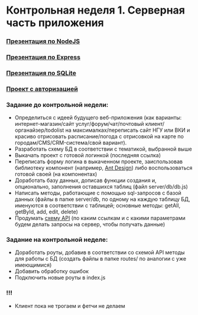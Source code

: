 # Контрольная неделя 1. Серверная часть приложения

### [Презентация по NodeJS](https://dmitryweiner.github.io/web-lectures/Basic%20-%20Nodejs.html)

### [Презентация по Express](https://dmitryweiner.github.io/web-lectures/Express.html)

### [Презентация по SQLite](https://dmitryweiner.github.io/web-lectures/SQLite.html)

### [Проект с авторизацией](https://github.com/goryachkinama/express-auth-example-simple)

### Задание до контрольной недели:

* Определиться с идеей будущего веб-приложения (как варианты: интернет-магазин/сайт услуг/форум/чат/почтовый клиент/органайзер/todolist на максималках/переписать сайт НГУ или ВКИ и красиво отрисовать расписание/погода с отрисовкой на карте по городам/CMS/CRM-система/свой вариант).
* Разработать схему БД в соответствии с тематикой, выбранной выше
* Выкачать проект с готовой логинкой (последняя ссылка)
* Переписать форму логина в выкаченном проекте, заиспользовав библиотеку компонент (например, [Ant Design](https://ant.design/components/overview/)) либо воспользоваться готовой своей (на компонентах)
* Доработать базу данных, дописав функции создания и, опционально, заполнения оставшихся таблиц (файл server/db/db.js)
* Написать методы, работающие с помощью sql-запросов с базой данных (файлы в папке server/db, по одному на каждую таблицу БД, именуются в соответствии с таблицей; основные методы: getAll, getById, add, edit, delete)
* Продумать [схему API](https://dmitryweiner.github.io/web-lectures/Express.html#/19) (по каким ссылкам и с какими параметрами будем делать запросы на сервер, чтобы получать данные)

### Задание на контрольной неделе:

* Доработать роуты, добавив в соответствии со схемой API методы для работы с БД (создать файлы в папке routes/ по аналогии с уже имеющимися)
* Добавить обработку ошибок
* Подключить новые роуты в index.js

### !!!  
* Клиент пока не трогаем и фетчи не делаем

